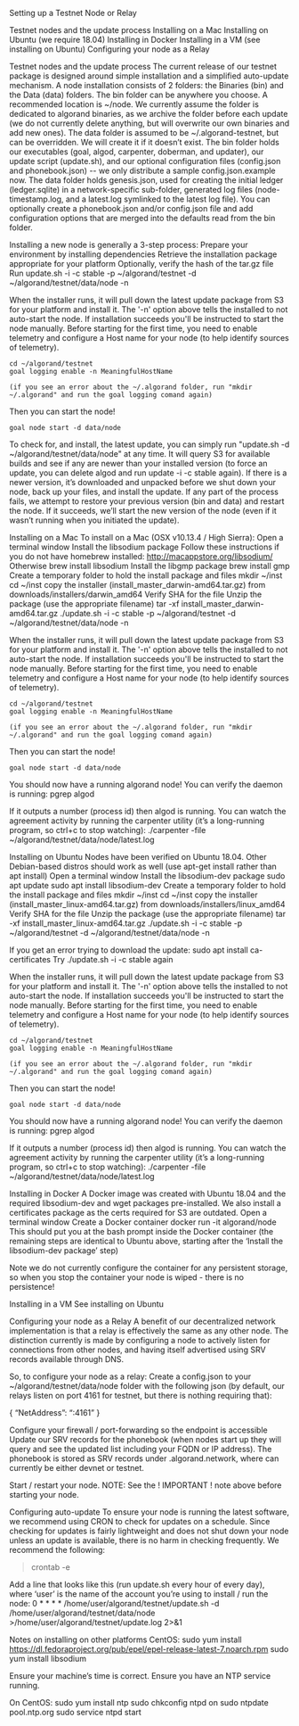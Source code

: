 Setting up a Testnet Node or Relay

Testnet nodes and the update process
Installing on a Mac
Installing on Ubuntu (we require 18.04)
Installing in Docker
Installing in a VM (see installing on Ubuntu)
Configuring your node as a Relay

Testnet nodes and the update process
The current release of our testnet package is designed around simple installation and a simplified auto-update mechanism.  A node installation consists of 2 folders: the Binaries (bin) and the Data (data) folders.  The bin folder can be anywhere you choose.  A recommended location is ~/node.  We currently assume the folder is dedicated to algorand binaries, as we archive the folder before each update (we do not currently delete anything, but will overwrite our own binaries and add new ones).  The data folder is assumed to be ~/.algorand-testnet, but can be overridden.  We will create it if it doesn’t exist.
The bin folder holds our executables (goal, algod, carpenter, doberman, and updater), our update script (update.sh), and our optional configuration files (config.json and phonebook.json) -- we only distribute a sample config.json.example now.
The data folder holds genesis.json, used for creating the initial ledger (ledger.sqlite) in a network-specific sub-folder, generated log files (node-timestamp.log, and a latest.log symlinked to the latest log file).  You can optionally create a phonebook.json and/or config.json file and add configuration options that are merged into the defaults read from the bin folder.

Installing a new node is generally a 3-step process:
Prepare your environment by installing dependencies
Retrieve the installation package appropriate for your platform
Optionally, verify the hash of the tar.gz file
Run update.sh -i -c stable -p ~/algorand/testnet -d ~/algorand/testnet/data/node -n

When the installer runs, it will pull down the latest update package from S3 for your platform and install it.
The '-n' option above tells the installed to not auto-start the node.  If installation succeeds you'll be instructed to start the node manually.
Before starting for the first time, you need to enable telemetry and configure a Host name for your node (to help identify sources of telemetry).

    cd ~/algorand/testnet
    goal logging enable -n MeaningfulHostName

    (if you see an error about the ~/.algorand folder, run "mkdir ~/.algorand" and run the goal logging comand again)

Then you can start the node!

    goal node start -d data/node

To check for, and install, the latest update, you can simply run "update.sh -d ~/algorand/testnet/data/node" at any time.  It will query S3 for available builds and see if any are newer than your installed version (to force an update, you can delete algod and run update -i -c stable again).  If there is a newer version, it’s downloaded and unpacked before we shut down your node, back up your files, and install the update.  If any part of the process fails, we attempt to restore your previous version (bin and data) and restart the node.  If it succeeds, we’ll start the new version of the node (even if it wasn’t running when you initiated the update).

Installing on a Mac
To install on a Mac (OSX v10.13.4 / High Sierra):
Open a terminal window
Install the libsodium package
    Follow these instructions if you do not have homebrew installed: http://macappstore.org/libsodium/
    Otherwise brew install libsodium
Install the libgmp package
    brew install gmp
Create a temporary folder to hold the install package and files
    mkdir ~/inst
    cd ~/inst
    copy the installer (install_master_darwin-amd64.tar.gz) from downloads/installers/darwin_amd64
Verify SHA for the file
Unzip the package (use the appropriate filename)
    tar -xf install_master_darwin-amd64.tar.gz
./update.sh -i -c stable -p ~/algorand/testnet -d ~/algorand/testnet/data/node -n

When the installer runs, it will pull down the latest update package from S3 for your platform and install it.
The '-n' option above tells the installed to not auto-start the node.  If installation succeeds you'll be instructed to start the node manually.
Before starting for the first time, you need to enable telemetry and configure a Host name for your node (to help identify sources of telemetry).

    cd ~/algorand/testnet
    goal logging enable -n MeaningfulHostName

    (if you see an error about the ~/.algorand folder, run "mkdir ~/.algorand" and run the goal logging comand again)

Then you can start the node!

    goal node start -d data/node

You should now have a running algorand node!  You can verify the daemon is running:
    pgrep algod

If it outputs a number (process id) then algod is running.
You can watch the agreement activity by running the carpenter utility (it’s a long-running program, so ctrl+c to stop watching):
    ./carpenter -file ~/algorand/testnet/data/node/latest.log

Installing on Ubuntu
Nodes have been verified on Ubuntu 18.04.  Other Debian-based distros should work as well (use apt-get install rather than apt install)
Open a terminal window
Install the libsodium-dev package
    sudo apt update
    sudo apt install libsodium-dev
Create a temporary folder to hold the install package and files
    mkdir ~/inst
    cd ~/inst
    copy the installer (install_master_linux-amd64.tar.gz) from downloads/installers/linux_amd64
Verify SHA for the file
Unzip the package (use the appropriate filename)
    tar -xf install_master_linux-amd64.tar.gz
./update.sh -i -c stable -p ~/algorand/testnet -d ~/algorand/testnet/data/node -n

If you get an error trying to download the update:
    sudo apt install ca-certificates
    Try ./update.sh -i -c stable again

When the installer runs, it will pull down the latest update package from S3 for your platform and install it.
The '-n' option above tells the installed to not auto-start the node.  If installation succeeds you'll be instructed to start the node manually.
Before starting for the first time, you need to enable telemetry and configure a Host name for your node (to help identify sources of telemetry).

    cd ~/algorand/testnet
    goal logging enable -n MeaningfulHostName

    (if you see an error about the ~/.algorand folder, run "mkdir ~/.algorand" and run the goal logging comand again)

Then you can start the node!

    goal node start -d data/node

You should now have a running algorand node!  You can verify the daemon is running:
    pgrep algod

If it outputs a number (process id) then algod is running.
You can watch the agreement activity by running the carpenter utility (it’s a long-running program, so ctrl+c to stop watching):
    ./carpenter -file ~/algorand/testnet/data/node/latest.log

Installing in Docker
A Docker image was created with Ubuntu 18.04 and the required libsodium-dev and wget packages pre-installed.  We also install a certificates package as the certs required for S3 are outdated.
Open a terminal window
Create a Docker container
docker run -it algorand/node
This should put you at the bash prompt inside the Docker container (the remaining steps are identical to Ubuntu above, starting after the ‘Install the libsodium-dev package’ step)

Note we do not currently configure the container for any persistent storage, so when you stop the container your node is wiped - there is no persistence!

Installing in a VM
See installing on Ubuntu

Configuring your node as a Relay
A benefit of our decentralized network implementation is that a relay is effectively the same as any other node.  The distinction currently is made by configuring a node to actively listen for connections from other nodes, and having itself advertised using SRV records available through DNS.

So, to configure your node as a relay:
Create a config.json to your ~/algorand/testnet/data/node folder with the following json (by default, our relays listen on port 4161 for testnet, but there is nothing requiring that):

{
    “NetAddress”: “:4161”
}

Configure your firewall / port-forwarding so the endpoint is accessible
Update our SRV records for the phonebook (when nodes start up they will query and see the updated list including your FQDN or IP address).  The phonebook is stored as SRV records under <network>.algorand.network, where <network> can currently be either devnet or testnet.

Start / restart your node.  NOTE: See the ! IMPORTANT ! note above before starting your node.

Configuring auto-update
To ensure your node is running the latest software, we recommend using CRON to check for updates on a schedule.   Since checking for updates is fairly lightweight and does not shut down your node unless an update is available, there is no harm in checking frequently.
We recommend the following:
> crontab -e

Add a line that looks like this (run update.sh every hour of every day), where ‘user’ is the name of the account you’re using to install / run the node:
0 * * * * /home/user/algorand/testnet/update.sh -d /home/user/algorand/testnet/data/node >/home/user/algorand/testnet/update.log 2>&1

Notes on installing on other platforms
CentOS:
    sudo yum install https://dl.fedoraproject.org/pub/epel/epel-release-latest-7.noarch.rpm
    sudo yum install libsodium

Ensure your machine’s time is correct.  Ensure you have an NTP service running.

On CentOS:
    sudo yum install ntp
    sudo chkconfig ntpd on
    sudo ntpdate pool.ntp.org
    sudo service ntpd start
